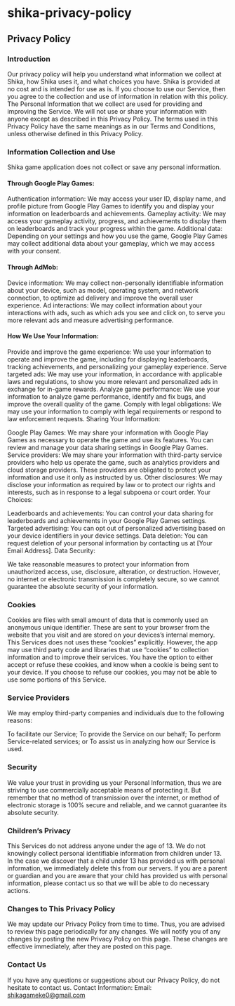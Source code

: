 # shika-privacy-policy

## Privacy Policy

### Introduction
Our privacy policy will help you understand what information we collect at Shika, how Shika uses it, and what choices you have. Shika is provided at no cost and is intended for use as is. 
If you choose to use our Service, then you agree to the collection and use of information in relation with this policy. 
The Personal Information that we collect are used for providing and improving the Service. We will not use or share your information with anyone except as described in this Privacy Policy.
The terms used in this Privacy Policy have the same meanings as in our Terms and Conditions, unless otherwise defined in this Privacy Policy.

### Information Collection and Use
Shika game application does not collect or save any personal information.

#### Through Google Play Games:
Authentication information: We may access your user ID, display name, and profile picture from Google Play Games to identify you and display your information on leaderboards and achievements.
Gameplay activity: We may access your gameplay activity, progress, and achievements to display them on leaderboards and track your progress within the game.
Additional data: Depending on your settings and how you use the game, Google Play Games may collect additional data about your gameplay, which we may access with your consent.

#### Through AdMob:
Device information: We may collect non-personally identifiable information about your device, such as model, operating system, and network connection, to optimize ad delivery and improve the overall user experience.
Ad interactions: We may collect information about your interactions with ads, such as which ads you see and click on, to serve you more relevant ads and measure advertising performance.

#### How We Use Your Information:
Provide and improve the game experience: We use your information to operate and improve the game, including for displaying leaderboards, tracking achievements, and personalizing your gameplay experience.
Serve targeted ads: We may use your information, in accordance with applicable laws and regulations, to show you more relevant and personalized ads in exchange for in-game rewards.
Analyze game performance: We use your information to analyze game performance, identify and fix bugs, and improve the overall quality of the game.
Comply with legal obligations: We may use your information to comply with legal requirements or respond to law enforcement requests.
Sharing Your Information:

Google Play Games: We may share your information with Google Play Games as necessary to operate the game and use its features. You can review and manage your data sharing settings in Google Play Games.
Service providers: We may share your information with third-party service providers who help us operate the game, such as analytics providers and cloud storage providers. These providers are obligated to protect your information and use it only as instructed by us.
Other disclosures: We may disclose your information as required by law or to protect our rights and interests, such as in response to a legal subpoena or court order.
Your Choices:

Leaderboards and achievements: You can control your data sharing for leaderboards and achievements in your Google Play Games settings.
Targeted advertising: You can opt out of personalized advertising based on your device identifiers in your device settings.
Data deletion: You can request deletion of your personal information by contacting us at [Your Email Address].
Data Security:

We take reasonable measures to protect your information from unauthorized access, use, disclosure, alteration, or destruction. However, no internet or electronic transmission is completely secure, so we cannot guarantee the absolute security of your information.

### Cookies
Cookies are files with small amount of data that is commonly used an anonymous unique identifier. These are sent to your browser from the website that you visit and are stored on your devices’s internal memory.
This Services does not uses these “cookies” explicitly. However, the app may use third party code and libraries that use “cookies” to collection information and to improve their services.
You have the option to either accept or refuse these cookies, and know when a cookie is being sent to your device. 
If you choose to refuse our cookies, you may not be able to use some portions of this Service.

### Service Providers
We may employ third-party companies and individuals due to the following reasons:

To facilitate our Service;
To provide the Service on our behalf;
To perform Service-related services; or
To assist us in analyzing how our Service is used.

### Security
We value your trust in providing us your Personal Information, thus we are striving to use commercially acceptable means of protecting it. But remember that no method of transmission over the internet, or method of electronic storage is 100% secure and reliable, and we cannot guarantee its absolute security.

### Children’s Privacy
This Services do not address anyone under the age of 13. We do not knowingly collect personal identifiable information from children under 13. In the case we discover that a child under 13 has provided us with personal information, we immediately delete this from our servers. If you are a parent or guardian and you are aware that your child has provided us with personal information, please contact us so that we will be able to do necessary actions.

### Changes to This Privacy Policy
We may update our Privacy Policy from time to time. Thus, you are advised to review this page periodically for any changes. We will notify you of any changes by posting the new Privacy Policy on this page. These changes are effective immediately, after they are posted on this page.

### Contact Us
If you have any questions or suggestions about our Privacy Policy, do not hesitate to contact us.
Contact Information:
Email: shikagameke0@gmail.com
